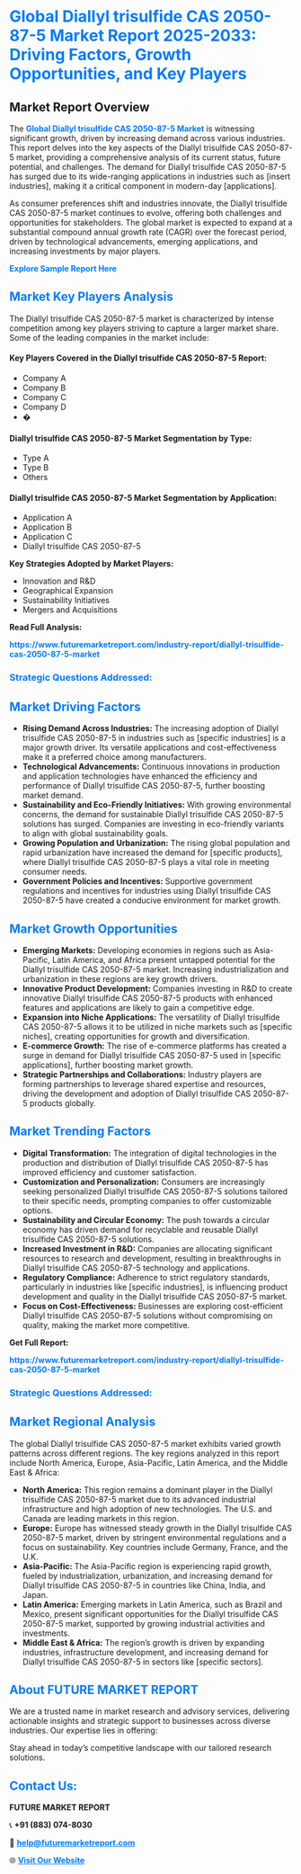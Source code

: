 <h1 style="color: #007BFF;">Global Diallyl trisulfide CAS 2050-87-5 Market Report 2025-2033: Driving Factors, Growth Opportunities, and Key Players</h1>

<section id="overview">
<h2>Market Report Overview</h2>
<p>The <a href="https://www.futuremarketreport.com/industry-report/diallyl-trisulfide-cas-2050-87-5-market" style="color: #007BFF; text-decoration: none;"><strong>Global Diallyl trisulfide CAS 2050-87-5 Market</strong></a> is witnessing significant growth, driven by increasing demand across various industries. This report delves into the key aspects of the Diallyl trisulfide CAS 2050-87-5 market, providing a comprehensive analysis of its current status, future potential, and challenges. The demand for Diallyl trisulfide CAS 2050-87-5 has surged due to its wide-ranging applications in industries such as [insert industries], making it a critical component in modern-day [applications].</p>
<p>As consumer preferences shift and industries innovate, the Diallyl trisulfide CAS 2050-87-5 market continues to evolve, offering both challenges and opportunities for stakeholders. The global market is expected to expand at a substantial compound annual growth rate (CAGR) over the forecast period, driven by technological advancements, emerging applications, and increasing investments by major players.</p>
</section>

<section id="overview">
<p><a href="https://www.futuremarketreport.com/request-sample/reportId=116590" style="color: #007BFF; text-decoration: none;"><strong>Explore Sample Report Here</strong></a></p>
</section>

<section id="key-players">
<h2 style="color: #007BFF;">Market Key Players Analysis</h2>
<p>The Diallyl trisulfide CAS 2050-87-5 market is characterized by intense competition among key players striving to capture a larger market share. Some of the leading companies in the market include:</p>
<h4>Key Players Covered in the Diallyl trisulfide CAS 2050-87-5 Report:</h4>
<ul><li>Company A</li><li>Company B</li><li>Company C</li><li>Company D</li><li>�</li></ul>
<h4>Diallyl trisulfide CAS 2050-87-5 Market Segmentation by Type:</h4>
<ul><li>Type A</li><li>Type B</li><li>Others</li></ul>

<h4>Diallyl trisulfide CAS 2050-87-5 Market Segmentation by Application:</h4>
<ul><li>Application A</li><li>Application B</li><li>Application C</li><li>Diallyl trisulfide CAS 2050-87-5</li></ul>
<p><strong>Key Strategies Adopted by Market Players:</strong></p>
<ul>
<li>Innovation and R&D</li>
<li>Geographical Expansion</li>
<li>Sustainability Initiatives</li>
<li>Mergers and Acquisitions</li>
</ul>
</section>

<section>
<p><strong>Read Full Analysis: </strong></p><a href="https://www.futuremarketreport.com/industry-report/diallyl-trisulfide-cas-2050-87-5-market" style="color: #007BFF; text-decoration: none;"><strong>https://www.futuremarketreport.com/industry-report/diallyl-trisulfide-cas-2050-87-5-market</strong></a>
<h3 style="color: #007BFF;">Strategic Questions Addressed:</h3>
</section>

<section id="driving-factors">
<h2 style="color: #007BFF;">Market Driving Factors</h2>
<ul>
<li><strong>Rising Demand Across Industries:</strong> The increasing adoption of Diallyl trisulfide CAS 2050-87-5 in industries such as [specific industries] is a major growth driver. Its versatile applications and cost-effectiveness make it a preferred choice among manufacturers.</li>
<li><strong>Technological Advancements:</strong> Continuous innovations in production and application technologies have enhanced the efficiency and performance of Diallyl trisulfide CAS 2050-87-5, further boosting market demand.</li>
<li><strong>Sustainability and Eco-Friendly Initiatives:</strong> With growing environmental concerns, the demand for sustainable Diallyl trisulfide CAS 2050-87-5 solutions has surged. Companies are investing in eco-friendly variants to align with global sustainability goals.</li>
<li><strong>Growing Population and Urbanization:</strong> The rising global population and rapid urbanization have increased the demand for [specific products], where Diallyl trisulfide CAS 2050-87-5 plays a vital role in meeting consumer needs.</li>
<li><strong>Government Policies and Incentives:</strong> Supportive government regulations and incentives for industries using Diallyl trisulfide CAS 2050-87-5 have created a conducive environment for market growth.</li>
</ul>
</section>

<section id="growth-opportunities">
<h2 style="color: #007BFF;">Market Growth Opportunities</h2>
<ul>
<li><strong>Emerging Markets:</strong> Developing economies in regions such as Asia-Pacific, Latin America, and Africa present untapped potential for the Diallyl trisulfide CAS 2050-87-5 market. Increasing industrialization and urbanization in these regions are key growth drivers.</li>
<li><strong>Innovative Product Development:</strong> Companies investing in R&D to create innovative Diallyl trisulfide CAS 2050-87-5 products with enhanced features and applications are likely to gain a competitive edge.</li>
<li><strong>Expansion into Niche Applications:</strong> The versatility of Diallyl trisulfide CAS 2050-87-5 allows it to be utilized in niche markets such as [specific niches], creating opportunities for growth and diversification.</li>
<li><strong>E-commerce Growth:</strong> The rise of e-commerce platforms has created a surge in demand for Diallyl trisulfide CAS 2050-87-5 used in [specific applications], further boosting market growth.</li>
<li><strong>Strategic Partnerships and Collaborations:</strong> Industry players are forming partnerships to leverage shared expertise and resources, driving the development and adoption of Diallyl trisulfide CAS 2050-87-5 products globally.</li>
</ul>
</section>

<section id="trending-factors">
<h2 style="color: #007BFF;">Market Trending Factors</h2>
<ul>
<li><strong>Digital Transformation:</strong> The integration of digital technologies in the production and distribution of Diallyl trisulfide CAS 2050-87-5 has improved efficiency and customer satisfaction.</li>
<li><strong>Customization and Personalization:</strong> Consumers are increasingly seeking personalized Diallyl trisulfide CAS 2050-87-5 solutions tailored to their specific needs, prompting companies to offer customizable options.</li>
<li><strong>Sustainability and Circular Economy:</strong> The push towards a circular economy has driven demand for recyclable and reusable Diallyl trisulfide CAS 2050-87-5 solutions.</li>
<li><strong>Increased Investment in R&D:</strong> Companies are allocating significant resources to research and development, resulting in breakthroughs in Diallyl trisulfide CAS 2050-87-5 technology and applications.</li>
<li><strong>Regulatory Compliance:</strong> Adherence to strict regulatory standards, particularly in industries like [specific industries], is influencing product development and quality in the Diallyl trisulfide CAS 2050-87-5 market.</li>
<li><strong>Focus on Cost-Effectiveness:</strong> Businesses are exploring cost-efficient Diallyl trisulfide CAS 2050-87-5 solutions without compromising on quality, making the market more competitive.</li>
</ul>
</section>

<section>
<p><strong>Get Full Report: </strong></p><a href="https://www.futuremarketreport.com/industry-report/diallyl-trisulfide-cas-2050-87-5-market" style="color: #007BFF; text-decoration: none;"><strong>https://www.futuremarketreport.com/industry-report/diallyl-trisulfide-cas-2050-87-5-market</strong></a>
<h3 style="color: #007BFF;">Strategic Questions Addressed:</h3>
</section>


<section id="regional-analysis">
<h2 style="color: #007BFF;">Market Regional Analysis</h2>
<p>The global Diallyl trisulfide CAS 2050-87-5 market exhibits varied growth patterns across different regions. The key regions analyzed in this report include North America, Europe, Asia-Pacific, Latin America, and the Middle East & Africa:</p>
<ul>
<li><strong>North America:</strong> This region remains a dominant player in the Diallyl trisulfide CAS 2050-87-5 market due to its advanced industrial infrastructure and high adoption of new technologies. The U.S. and Canada are leading markets in this region.</li>
<li><strong>Europe:</strong> Europe has witnessed steady growth in the Diallyl trisulfide CAS 2050-87-5 market, driven by stringent environmental regulations and a focus on sustainability. Key countries include Germany, France, and the U.K.</li>
<li><strong>Asia-Pacific:</strong> The Asia-Pacific region is experiencing rapid growth, fueled by industrialization, urbanization, and increasing demand for Diallyl trisulfide CAS 2050-87-5 in countries like China, India, and Japan.</li>
<li><strong>Latin America:</strong> Emerging markets in Latin America, such as Brazil and Mexico, present significant opportunities for the Diallyl trisulfide CAS 2050-87-5 market, supported by growing industrial activities and investments.</li>
<li><strong>Middle East & Africa:</strong> The region’s growth is driven by expanding industries, infrastructure development, and increasing demand for Diallyl trisulfide CAS 2050-87-5 in sectors like [specific sectors].</li>
</ul>
</section>

<footer>
<h2 style="color: #007BFF;">About FUTURE MARKET REPORT</h2>
<p>We are a trusted name in market research and advisory services, delivering actionable insights and strategic support to businesses across diverse industries. Our expertise lies in offering:</p>

<p>Stay ahead in today’s competitive landscape with our tailored research solutions.</p>

<h2 style="color: #007BFF;">Contact Us:</h2>
<p><strong>FUTURE MARKET REPORT</strong></p>
<p>📞 <strong>+91 (883) 074-8030</strong></p>
<p>📧 <strong><a href="mailto:help@futuremarketreport.com" style="color: #007BFF;">help@futuremarketreport.com</a></strong></p>
<p>🌐 <strong><a href="https://www.futuremarketreport.com/" style="color: #007BFF;">Visit Our Website</a></strong></p>
</footer>